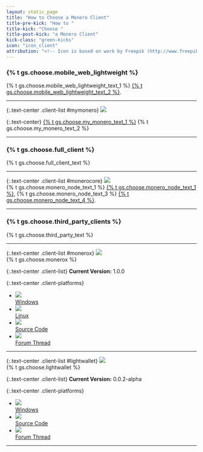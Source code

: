 ```yaml
---
layout: static_page
title: "How to Choose a Monero Client"
title-pre-kick: "How to "
title-kick: "Choose "
title-post-kick: "a Monero Client"
kick-class: "green-kicks"
icon: "icon_client"
attribution: "<!-- Icon is based on work by Freepik (http://www.freepik.com) and is licensed under Creative Commons BY 3.0 -->"
---
```


### {% t gs.choose.mobile_web_lightweight %}

{% t gs.choose.mobile_web_lightweight_text_1 %} [{% t gs.choose.mobile_web_lightweight_text_2 %}](/getting-started/running).

---

{:.text-center .client-list #mymonero}
[![](//static.getmonero.org/images/clients/mymonero.svg)](https://mymonero.com)

{:.text-center}
[{% t gs.choose.my_monero_text_1 %}](https://mymonero.com) {% t gs.choose.my_monero_text_2 %}

---

### {% t gs.choose.full_client %}

{% t gs.choose.full_client_text %}

---

{:.text-center .client-list #monerocore}
[![](//static.getmonero.org/images/logo.svg)](/downloads)  
{% t gs.choose.monero_node_text_1 %} [{% t gs.choose.monero_node_text_1 %}](/getting-started/running), {% t gs.choose.monero_node_text_3 %} [{% t gs.choose.monero_node_text_4 %}](/downloads).

---

### {% t gs.choose.third_party_clients %}

{% t gs.choose.third_party_text %}

---

{:.text-center .client-list #monerox}
![](//static.getmonero.org/images/clients/monerox.svg)  
{% t gs.choose.monerox %}

{:.text-center .client-list}
**Current Version:** 1.0.0  

{:.text-center .client-platforms}
- [![](//static.getmonero.org/images/platforms/windows.svg)  
  Windows](https://github.com/Jojatekok/MoneroGui.Net/releases/download/v1.0.0/MoneroGui.Net-v1.0.0-Windows-x64.zip)
- [![](//static.getmonero.org/images/platforms/linux.svg)  
  Linux](https://github.com/Jojatekok/MoneroGui.Net/releases/download/v1.0.0/MoneroGui.Net-v1.0.0-Linux-x64.tar.gz)
- [![](//static.getmonero.org/images/platforms/github.svg)  
  Source Code](https://github.com/Jojatekok/MoneroGui.Net)
- [![](//static.getmonero.org/images/platforms/forum.svg)  
  Forum Thread](https://bitcointalk.org/index.php?topic=683365.00)

---

{:.text-center .client-list #lightwallet}
[![](//static.getmonero.org/images/clients/lightwallet.svg)](https://forum.getmonero.org/20/general-discussion/166/lightwallet-a-lightweight-monero-gui-account-manager)  
{% t gs.choose.lightwallet %}

{:.text-center .client-list}
**Current Version:** 0.0.2-alpha  

{:.text-center .client-platforms}
- [![](//static.getmonero.org/images/platforms/windows.svg)  
  Windows](https://github.com/jwinterm/lightWallet/releases/download/v0.0.2-alpha/lightWallet.exe)
- [![](//static.getmonero.org/images/platforms/github.svg)  
  Source Code](https://github.com/jwinterm/lightWallet)
- [![](//static.getmonero.org/images/platforms/forum.svg)  
  Forum Thread](https://forum.getmonero.org/20/general-discussion/166/lightwallet-a-lightweight-monero-gui-account-manager)

---